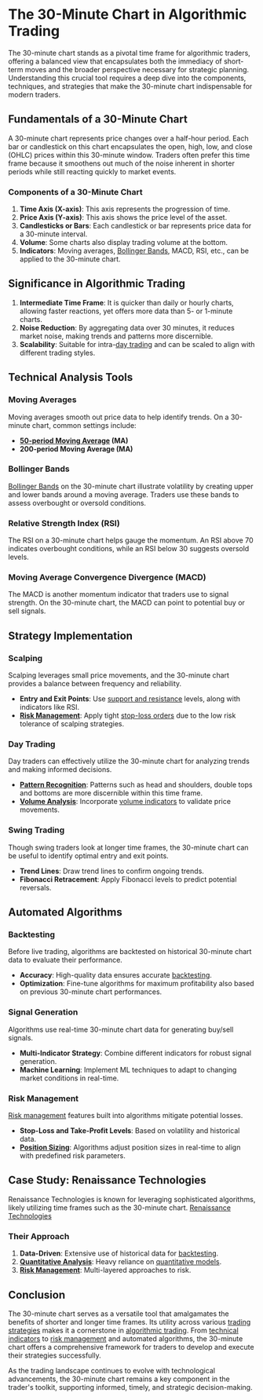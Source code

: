 # The 30-Minute Chart in Algorithmic Trading

The 30-minute chart stands as a pivotal time frame for algorithmic traders, offering a balanced view that encapsulates both the immediacy of short-term moves and the broader perspective necessary for strategic planning. Understanding this crucial tool requires a deep dive into the components, techniques, and strategies that make the 30-minute chart indispensable for modern traders.

## Fundamentals of a 30-Minute Chart

A 30-minute chart represents price changes over a half-hour period. Each bar or candlestick on this chart encapsulates the open, high, low, and close (OHLC) prices within this 30-minute window. Traders often prefer this time frame because it smoothens out much of the noise inherent in shorter periods while still reacting quickly to market events.

### Components of a 30-Minute Chart

1. **Time Axis (X-axis)**: This axis represents the progression of time.
2. **Price Axis (Y-axis)**: This axis shows the price level of the asset.
3. **Candlesticks or Bars**: Each candlestick or bar represents price data for a 30-minute interval.
4. **Volume**: Some charts also display trading volume at the bottom.
5. **Indicators**: Moving averages, [Bollinger Bands](../b/bollinger_bands.md), MACD, RSI, etc., can be applied to the 30-minute chart.

## Significance in Algorithmic Trading

1. **Intermediate Time Frame**: It is quicker than daily or hourly charts, allowing faster reactions, yet offers more data than 5- or 1-minute charts.
2. **Noise Reduction**: By aggregating data over 30 minutes, it reduces market noise, making trends and patterns more discernible.
3. **Scalability**: Suitable for intra-[day trading](../d/day_trading.md) and can be scaled to align with different trading styles.

## Technical Analysis Tools

### Moving Averages

Moving averages smooth out price data to help identify trends. On a 30-minute chart, common settings include:
- **[50-period Moving Average](../1/50-period_moving_average.md) (MA)**
- **200-period Moving Average (MA)**

### Bollinger Bands

[Bollinger Bands](../b/bollinger_bands.md) on the 30-minute chart illustrate volatility by creating upper and lower bands around a moving average. Traders use these bands to assess overbought or oversold conditions.

### Relative Strength Index (RSI)

The RSI on a 30-minute chart helps gauge the momentum. An RSI above 70 indicates overbought conditions, while an RSI below 30 suggests oversold levels.

### Moving Average Convergence Divergence (MACD)

The MACD is another momentum indicator that traders use to signal strength. On the 30-minute chart, the MACD can point to potential buy or sell signals.

## Strategy Implementation

### Scalping

Scalping leverages small price movements, and the 30-minute chart provides a balance between frequency and reliability.
- **Entry and Exit Points**: Use [support and resistance](../s/support_and_resistance.md) levels, along with indicators like RSI.
- **[Risk Management](../r/risk_management.md)**: Apply tight [stop-loss orders](../s/stop-loss_orders.md) due to the low risk tolerance of scalping strategies.

### Day Trading

Day traders can effectively utilize the 30-minute chart for analyzing trends and making informed decisions.
- **[Pattern Recognition](../p/pattern_recognition.md)**: Patterns such as head and shoulders, double tops and bottoms are more discernible within this time frame.
- **[Volume Analysis](../v/volume_analysis.md)**: Incorporate [volume indicators](../v/volume_indicators.md) to validate price movements.

### Swing Trading

Though swing traders look at longer time frames, the 30-minute chart can be useful to identify optimal entry and exit points.
- **Trend Lines**: Draw trend lines to confirm ongoing trends.
- **Fibonacci Retracement**: Apply Fibonacci levels to predict potential reversals.

## Automated Algorithms

### Backtesting

Before live trading, algorithms are backtested on historical 30-minute chart data to evaluate their performance.
- **Accuracy**: High-quality data ensures accurate [backtesting](../b/backtesting.md).
- **Optimization**: Fine-tune algorithms for maximum profitability also based on previous 30-minute chart performances.

### Signal Generation

Algorithms use real-time 30-minute chart data for generating buy/sell signals.
- **Multi-Indicator Strategy**: Combine different indicators for robust signal generation.
- **Machine Learning**: Implement ML techniques to adapt to changing market conditions in real-time.

### Risk Management

[Risk management](../r/risk_management.md) features built into algorithms mitigate potential losses.
- **Stop-Loss and Take-Profit Levels**: Based on volatility and historical data.
- **[Position Sizing](../p/position_sizing.md)**: Algorithms adjust position sizes in real-time to align with predefined risk parameters.

## Case Study: Renaissance Technologies

Renaissance Technologies is known for leveraging sophisticated algorithms, likely utilizing time frames such as the 30-minute chart. [Renaissance Technologies](https://www.rentec.com/)

### Their Approach

1. **Data-Driven**: Extensive use of historical data for [backtesting](../b/backtesting.md).
2. **[Quantitative Analysis](../q/quantitative_analysis.md)**: Heavy reliance on [quantitative models](../q/quantitative_models.md).
3. **[Risk Management](../r/risk_management.md)**: Multi-layered approaches to risk.

## Conclusion

The 30-minute chart serves as a versatile tool that amalgamates the benefits of shorter and longer time frames. Its utility across various [trading strategies](../t/trading_strategies.md) makes it a cornerstone in [algorithmic trading](../a/algorithmic_trading.md). From [technical indicators](../t/technical_indicators.md) to [risk management](../r/risk_management.md) and automated algorithms, the 30-minute chart offers a comprehensive framework for traders to develop and execute their strategies successfully. 

As the trading landscape continues to evolve with technological advancements, the 30-minute chart remains a key component in the trader's toolkit, supporting informed, timely, and strategic decision-making.